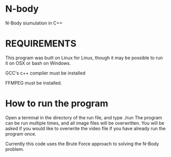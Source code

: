 # N-body
N-Body siumulation in C++

# REQUIREMENTS
This program was built on Linux for Linux, though it may be possible to run it on OSX or bash on Windows. 

GCC's c++ compiler must be installed

FFMPEG must be installed.

# How to run the program
Open a terminal in the directory of the run file, and type ./run
The program can be run multiple times, and all image files will be overwritten. 
You will be asked if you would like to overwrite the video file if you have already run the program once. 

Currently this code uses the Brute Force approach to solving the N-Body problem. 
